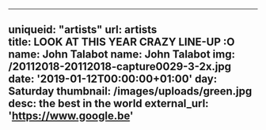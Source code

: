 ---	---
uniqueid: "artists"	
url: artists	
title: LOOK AT THIS YEAR CRAZY LINE-UP :O	
name: John Talabot	name: John Talabot
img: /20112018-20112018-capture0029-3-2x.jpg	date: '2019-01-12T00:00:00+01:00'
day: Saturday	thumbnail: /images/uploads/green.jpg
desc: the best in the world	
external_url: 'https://www.google.be'	
---

